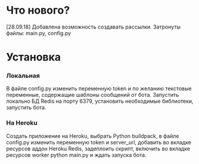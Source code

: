 # Что нового?
[28.09.18] Добавлена возможность создавать рассылки. Затронуты файлы: main.py, config.py

# Установка
### Локальная

В файле config.py изменить переменную token и по желанию текстовые переменные, содержащие шаблоны сообщений от бота. Запустить локально БД Redis на порту 6379, установить необходимые библиотеки, запустить бота.

### На Heroku

Создать приложение на Heroku, выбрать Python buildpack, в файле config.py изменить переменную token и server_url, добавить во вкладке ресурсов аддон Heroku Redis, задеплоить скрипт, включить во вкладке ресурсов worker python main.py и ждать запуска бота.
